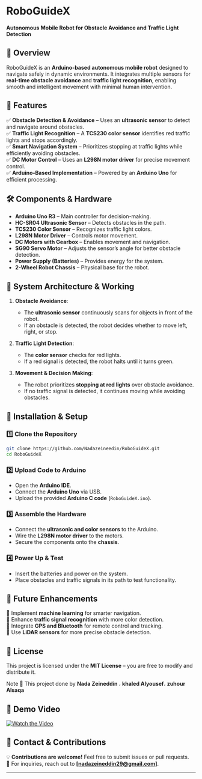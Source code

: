 # **RoboGuideX**  
**Autonomous Mobile Robot for Obstacle Avoidance and Traffic Light Detection**  

## **📌 Overview**  
RoboGuideX is an **Arduino-based autonomous mobile robot** designed to navigate safely in dynamic environments. It integrates multiple sensors for **real-time obstacle avoidance** and **traffic light recognition**, enabling smooth and intelligent movement with minimal human intervention.  

## **🔹 Features**  
✅ **Obstacle Detection & Avoidance** – Uses an **ultrasonic sensor** to detect and navigate around obstacles.  
✅ **Traffic Light Recognition** – A **TCS230 color sensor** identifies red traffic lights and stops accordingly.  
✅ **Smart Navigation System** – Prioritizes stopping at traffic lights while efficiently avoiding obstacles.  
✅ **DC Motor Control** – Uses an **L298N motor driver** for precise movement control.  
✅ **Arduino-Based Implementation** – Powered by an **Arduino Uno** for efficient processing.  

## **🛠️ Components & Hardware**  
- **Arduino Uno R3** – Main controller for decision-making.  
- **HC-SR04 Ultrasonic Sensor** – Detects obstacles in the path.  
- **TCS230 Color Sensor** – Recognizes traffic light colors.  
- **L298N Motor Driver** – Controls motor movement.  
- **DC Motors with Gearbox** – Enables movement and navigation.  
- **SG90 Servo Motor** – Adjusts the sensor’s angle for better obstacle detection.  
- **Power Supply (Batteries)** – Provides energy for the system.  
- **2-Wheel Robot Chassis** – Physical base for the robot.  

## **🔧 System Architecture & Working**  
1. **Obstacle Avoidance**:  
   - The **ultrasonic sensor** continuously scans for objects in front of the robot.  
   - If an obstacle is detected, the robot decides whether to move left, right, or stop.  

2. **Traffic Light Detection**:  
   - The **color sensor** checks for red lights.  
   - If a red signal is detected, the robot halts until it turns green.  

3. **Movement & Decision Making**:  
   - The robot prioritizes **stopping at red lights** over obstacle avoidance.  
   - If no traffic signal is detected, it continues moving while avoiding obstacles.  

## **📜 Installation & Setup**  
### **1️⃣ Clone the Repository**  
```bash
git clone https://github.com/Nadazeineedin/RoboGuideX.git
cd RoboGuideX
```
### **2️⃣ Upload Code to Arduino**  
- Open the **Arduino IDE**.  
- Connect the **Arduino Uno** via USB.  
- Upload the provided **Arduino C code** (`RoboGuideX.ino`).  

### **3️⃣ Assemble the Hardware**  
- Connect the **ultrasonic and color sensors** to the Arduino.  
- Wire the **L298N motor driver** to the motors.  
- Secure the components onto the **chassis**.  

### **4️⃣ Power Up & Test**  
- Insert the batteries and power on the system.  
- Place obstacles and traffic signals in its path to test functionality.  

## **📌 Future Enhancements**  
🔹 Implement **machine learning** for smarter navigation.  
🔹 Enhance **traffic signal recognition** with more color detection.  
🔹 Integrate **GPS and Bluetooth** for remote control and tracking.  
🔹 Use **LiDAR sensors** for more precise obstacle detection.  

## **📄 License**  
This project is licensed under the **MIT License** – you are free to modify and distribute it.

Note 🌟
This project done by 
**Nada Zeineddin** ،
**khaled Alyousef**،
**zuhour Alsaqa**

## 🎥 Demo Video  
[![Watch the Video](https://img.youtube.com/vi/VIDEO_ID/maxresdefault.jpg)](https://github.com/user-attachments/assets/5f307b24-138e-4543-bc58-131b10712d67)


## **📩 Contact & Contributions**  
💡 **Contributions are welcome!** Feel free to submit issues or pull requests.  
📧 For inquiries, reach out to **[nadazeineddin29@gmail.com]**.  

---
